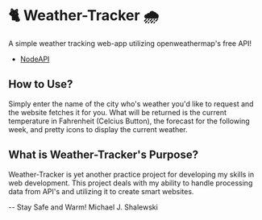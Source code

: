 # 🐈 Weather-Tracker 🌧️
A simple weather tracking web-app utilizing openweathermap's free API!
* [NodeAPI](https://lolotoster.github.io/openweather-api-node/index.html)
## How to Use?
Simply enter the name of the city who's weather you'd like to request and the website fetches it for you. What will be returned is the current temperature in Fahrenheit (Celcius Button), the forecast for the following week, and pretty icons to display the current weather.
## What is Weather-Tracker's Purpose?
Weather-Tracker is yet another practice project for developing my skills in web development. This project deals with my ability to handle processing data from API's and utilizing it to create smart websites.

-- Stay Safe and Warm!
Michael J. Shalewski
